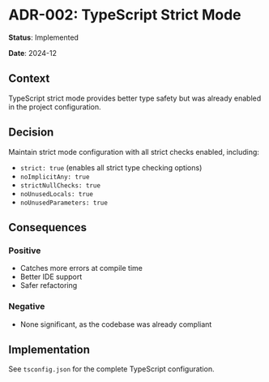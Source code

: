# ADR-002: TypeScript Strict Mode

**Status**: Implemented

**Date**: 2024-12

## Context

TypeScript strict mode provides better type safety but was already enabled in the project configuration.

## Decision

Maintain strict mode configuration with all strict checks enabled, including:

- `strict: true` (enables all strict type checking options)
- `noImplicitAny: true`
- `strictNullChecks: true`
- `noUnusedLocals: true`
- `noUnusedParameters: true`

## Consequences

### Positive

- Catches more errors at compile time
- Better IDE support
- Safer refactoring

### Negative

- None significant, as the codebase was already compliant

## Implementation

See `tsconfig.json` for the complete TypeScript configuration.
